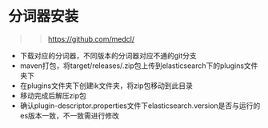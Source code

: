 # 分词器安装
>> https://github.com/medcl/
* 下载对应的分词器，不同版本的分词器对应不通的git分支
* maven打包，将target/releases/.zip包上传到elasticsearch下的plugins文件夹下
* 在plugins文件夹下创建ik文件夹，将zip包移动到此目录
* 移动完成后解压zip包
* 确认plugin-descriptor.properties文件下elasticsearch.version是否与运行的es版本一致，不一致需进行修改